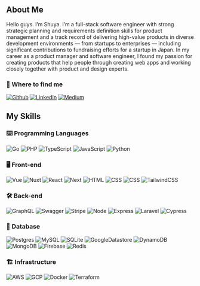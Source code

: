 ## About Me

Hello guys. I’m Shuya.
I’m a full-stack software engineer with strong strategic planning and requirements definition skills for product management and a track record of delivering high-value products in diverse development environments — from startups to enterprises — including significant contributions to fundraising efforts for a startup in Japan.
In my career as a product manager and software engineer, I found my passion for creating products that help people through creating web apps and working closely together with product and design experts.

<h3>📲 Where to find me</h3>
<p><a href="https://github.com/shylabo" target="_blank"><img alt="Github" src="https://img.shields.io/badge/GitHub-%2312100E.svg?&style=for-the-badge&logo=Github&logoColor=white" /></a> <a href="https://www.linkedin.com/in/shuya-sonoda-696b02138/" target="_blank"><img alt="LinkedIn" src="https://img.shields.io/badge/linkedin-%230077B5.svg?&style=for-the-badge&logo=linkedin&logoColor=white" /></a> <a href="https://medium.com/@shuya.tech" target="_blank"><img alt="Medium" src="https://img.shields.io/badge/medium-%2312100E.svg?&style=for-the-badge&logo=medium&logoColor=white" /></a>

## My Skills

### ⌨️ Programming Languages

![Go](https://img.shields.io/badge/-Go-000?logo=go)
![PHP](https://img.shields.io/badge/-PHP-000?logo=php)
![TypeScript](https://img.shields.io/badge/-TypeScript-000?&logo=TypeScript)
![JavaScript](https://img.shields.io/badge/-JavaScript-000?&logo=JavaScript)
![Python](https://img.shields.io/badge/-Python-000?&logo=Python)

### 🖥 Front-end

![Vue](https://img.shields.io/badge/-Vue.js-000?logo=vue.js)
![Nuxt](https://img.shields.io/badge/-Nuxt.js-000?logo=Nuxt.js)
![React](https://img.shields.io/badge/-React.js-000?logo=react)
![Next](https://img.shields.io/badge/-Next.js-000?logo=next.js)
![HTML](https://img.shields.io/badge/-HTML5-000?logo=html5)
![CSS](https://img.shields.io/badge/-CSS3-000?logo=css3&logoColor=274de5)
![CSS](https://img.shields.io/badge/Sass-000?logo=sass&logoColor=CC6699)
![TailwindCSS](https://img.shields.io/badge/-TailwindCSS-000?logo=tailwindcss)

### ️🛠️ Back-end

![GraphQL](https://img.shields.io/badge/-GraphQL-000?logo=graphql&logoColor=e10098)
![Swagger](https://img.shields.io/badge/-Swagger-000?logo=swagger)
![Stripe](https://img.shields.io/badge/-Stripe-000?logo=stripe&logoColor=635cff)
![Node](https://img.shields.io/badge/-Node.js-000?logo=node.js)
![Express](https://img.shields.io/badge/-Express-000?logo=express)
![Laravel](https://img.shields.io/badge/-Laravel-000?logo=laravel)
![Cypress](https://img.shields.io/badge/-Cypress-000?logo=Cypress&logoColor=26e19c)

### 📂 Database

![Postgres](https://img.shields.io/badge/-PostgreSQL-000?logo=postgresql)
![MySQL](https://img.shields.io/badge/-MySQL-000?logo=mysql)
![SQLite](https://img.shields.io/badge/-sqlite-000?logo=sqlite)
![GoogleDatastore](https://img.shields.io/badge/-Datastore-000?logo=googlecloud)
![DynamoDB](https://img.shields.io/badge/-DynamoDB-000?logo=amazondynamodb&logoColor=F90)
![MongoDB](https://img.shields.io/badge/-MongoDB-000?logo=mongodb)
![Firebase](https://img.shields.io/badge/-Firebase-000?logo=firebase)
![Redis](https://img.shields.io/badge/-Redis-000?&logo=Redis)

### 🏗️ Infrastructure

![AWS](https://img.shields.io/badge/-AWS-000?&logo=Amazon-AWS&logoColor=F90)
![GCP](https://img.shields.io/badge/-GCP-000?&logo=Google-Cloud)
![Docker](https://img.shields.io/badge/-Docker-000?&logo=Docker)
![Terraform](https://img.shields.io/badge/-Terraform-000?&logo=Terraform&logoColor=7b42bc)
